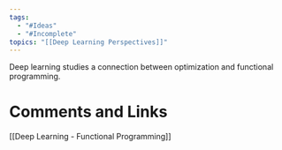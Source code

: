 ```yaml
---
tags:
  - "#Ideas"
  - "#Incomplete"
topics: "[[Deep Learning Perspectives]]"
---
```

Deep learning studies a connection between optimization and functional programming.


# Comments and Links
[[Deep Learning - Functional Programming]]
